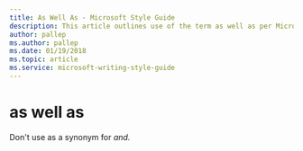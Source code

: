 ```yaml
---
title: As Well As - Microsoft Style Guide
description: This article outlines use of the term as well as per Microsoft style guidelines.
author: pallep
ms.author: pallep
ms.date: 01/19/2018
ms.topic: article
ms.service: microsoft-writing-style-guide
---
```


# as well as

Don't use as a synonym for *and.*
